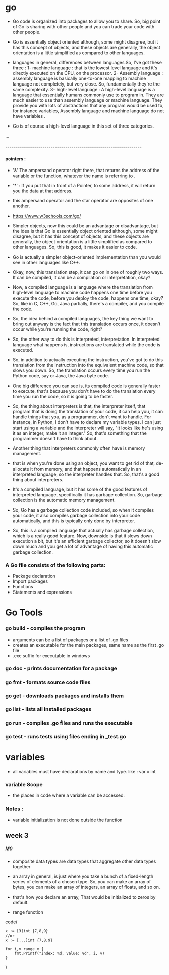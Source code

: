 # go


- Go code is organized into packages to allow you to share. So, big point of Go is sharing with other people and you can trade your code with other people.

- Go is essentially object oriented although, some might disagree, but it has this concept of objects, and these objects are generally, the object orientation is a little simplified as compared to other languages.



- languages in general, differences between languages.So, I've got these three :
1- machine language : that is the lowest level language and it's directly executed on the CPU, on the processor.
2- Assembly language : assembly language is basically one-to-one mapping to machine language not completely, but very close. So, fundamentally they're the same complexity.
3- high-level language : A high-level language is a language that essentially humans commonly use to program in. They are much easier to use than assembly language or machine language. They provide you with lots of abstractions that any program would be used to, for instance variables, Assembly language and machine language do not have variables .

- Go is of course a high-level language in this set of three categories.


...


#### ------------------------------------------------------------------

#### pointers :

- '&' The ampersand operator right there, that returns the address of the variable or the function, whatever the name is referring to .
- '*' : If you put that in front of a Pointer, to some address, it will return you the data at that address.
- this ampersand operator and the star operator are opposites of one another.










- https://www.w3schools.com/go/


- Simpler objects, now this could be an advantage or disadvantage, but the idea is that Go is essentially object oriented although, some might disagree, but it has this concept of objects, and these objects are generally, the object orientation is a little simplified as compared to other languages. So, this is good, it makes it easier to code.

- Go is actually a simpler object-oriented implementation than you would see in other languages like C++.

- Okay, now, this translation step, it can go on in one of roughly two ways. It can be compiled, it can be a compilation or interpretation, okay?

- Now, a compiled language is a language where the translation from high-level language to machine code happens one time before you execute the code, before you deploy the code, happens one time, okay? So, like in C, C++, Go, Java partially, there's a compiler, and you compile the code.

- So, the idea behind a compiled languages, the key thing we want to bring out anyway is the fact that this translation occurs once, it doesn't occur while you're running the code, right?

- So, the other way to do this is interpreted, interpretation. In interpreted language what happens is, instructions are translated while the code is executed.

- So, in addition to actually executing the instruction, you've got to do this translation from the instruction into the equivalent machine code, so that slows you down. So, the translation occurs every time you run the Python code, say or Java, the Java byte code.

- One big difference you can see is, its compiled code is generally faster to execute, that's because you don't have to do the translation every time you run the code, so it is going to be faster. 

- So, the thing about interpreters is that, the interpreter itself, that program that is doing the translation of your code, it can help you, it can handle things that you, as a programmer, don't want to handle. For instance, in Python, I don't have to declare my variable types. I can just start using a variable and the interpreter will say, "It looks like he's using it as an integer, make it an integer." So, that's something that the programmer doesn't have to think about. 

- Another thing that interpreters commonly often have is memory management. 

- that is when you're done using an object, you want to get rid of that, de-allocate it from memory, and that happens automatically in an interpreted language, so the interpreter handles that. So, that's a good thing about interpreters. 

- It's a compiled language, but it has some of the good features of interpreted language, specifically it has garbage collection. So, garbage collection is the automatic memory management.

- So, Go has a garbage collection code included, so when it compiles your code, it also compiles garbage collection into your code automatically, and this is typically only done by interpreter. 

- So, this is a compiled language that actually has garbage collection, which is a really good feature. Now, downside is that it slows down execution a bit, but it's an efficient garbage collector, so it doesn't slow down much and you get a lot of advantage of having this automatic garbage collection.


### A Go file consists of the following parts:

- Package declaration
- Import packages
- Functions
- Statements and expressions

# Go Tools

### go build - compiles the program

- arguments can be a list of packages or a list of .go files
- creates an executable for the main packages, same name as the first .go file
- .exe suffix for executable in windows


### go doc - prints documentation for a package 


### go fmt - formats source code files


### go get - downloads packages and installs them


### go list - lists all installed packages


### go run - compiles .go files and runs the executable


### go test - runs tests using files ending in _test.go




# variables

- all variables must have declarations by name and type.
like : var x int


### variable Scope

- the places in code where a variable can be accessed.

### Notes :
 - variable initialization is not done outside the function






## week 3


##### M0

- composite data types are data types that aggregate other data types together

- an array in general, is just where you take a bunch of a fixed-length series of elements of a chosen type.
So, you can make an array of bytes, you can make an array of integers, an array of floats, and so on.

- that's how you declare an array, That would be initialized to zeros by default.


- range function

code(

    x := [3]int {7,8,9}
    //or
    x := [...]int {7,8,9}

    for i,v range x {
        fmt.Printf("index: %d, value: %d", i, v)
    }
)


